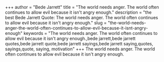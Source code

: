 +++
author = "Bede Jarrett"
title = "The world needs anger. The world often continues to allow evil because it isn't angry enough."
description = "the best Bede Jarrett Quote: The world needs anger. The world often continues to allow evil because it isn't angry enough."
slug = "the-world-needs-anger-the-world-often-continues-to-allow-evil-because-it-isnt-angry-enough"
keywords = "The world needs anger. The world often continues to allow evil because it isn't angry enough.,bede jarrett,bede jarrett quotes,bede jarrett quote,bede jarrett sayings,bede jarrett saying,quotes, sayings,quote, saying, motivation"
+++
The world needs anger. The world often continues to allow evil because it isn't angry enough.
